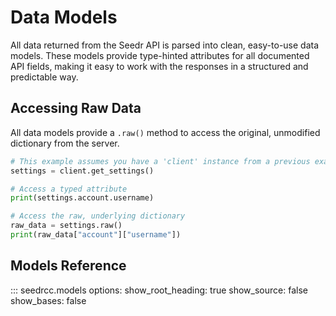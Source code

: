# Data Models

All data returned from the Seedr API is parsed into clean, easy-to-use data models. These models provide type-hinted attributes for all documented API fields, making it easy to work with the responses in a structured and predictable way.

## Accessing Raw Data

All data models provide a `.raw()` method to access the original, unmodified dictionary from the server.

```python
# This example assumes you have a 'client' instance from a previous example
settings = client.get_settings()

# Access a typed attribute
print(settings.account.username)

# Access the raw, underlying dictionary
raw_data = settings.raw()
print(raw_data["account"]["username"]) 
```

## Models Reference

::: seedrcc.models
    options:
      show_root_heading: true
      show_source: false
      show_bases: false
